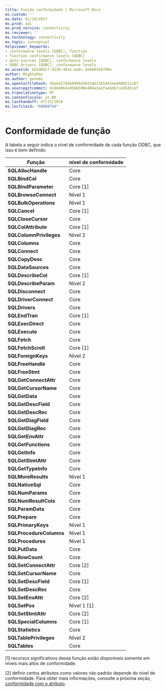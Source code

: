 ```yaml
---
title: Função conformidade | Microsoft Docs
ms.custom: ''
ms.date: 01/19/2017
ms.prod: sql
ms.prod_service: connectivity
ms.reviewer: ''
ms.technology: connectivity
ms.topic: conceptual
helpviewer_keywords:
- conformance levels [ODBC], function
- function conformance levels [ODBC]
- data sources [ODBC], conformance levels
- ODBC drivers [ODBC], conformance levels
ms.assetid: bb5d68cf-d238-481e-babc-2e9401b4700e
author: MightyPen
ms.author: genemi
ms.openlocfilehash: 45eb427b660496430334633b5d43ee8989211c0f
ms.sourcegitcommit: b2464064c0566590e486a3aafae6d67ce2645cef
ms.translationtype: MT
ms.contentlocale: pt-BR
ms.lasthandoff: 07/15/2019
ms.locfileid: "68069749"
---
```

# <a name="function-conformance"></a>Conformidade de função
A tabela a seguir indica o nível de conformidade de cada função ODBC, que isso é bem definido.  
  
|Função|nível de conformidade|  
|--------------|-----------------------|  
|**SQLAllocHandle**|Core|  
|**SQLBindCol**|Core|  
|**SQLBindParameter**|Core [1]|  
|**SQLBrowseConnect**|Nível 1|  
|**SQLBulkOperations**|Nível 1|  
|**SQLCancel**|Core [1]|  
|**SQLCloseCursor**|Core|  
|**SQLColAttribute**|Core [1]|  
|**SQLColumnPrivileges**|Nível 2|  
|**SQLColumns**|Core|  
|**SQLConnect**|Core|  
|**SQLCopyDesc**|Core|  
|**SQLDataSources**|Core|  
|**SQLDescribeCol**|Core [1]|  
|**SQLDescribeParam**|Nível 2|  
|**SQLDisconnect**|Core|  
|**SQLDriverConnect**|Core|  
|**SQLDrivers**|Core|  
|**SQLEndTran**|Core [1]|  
|**SQLExecDirect**|Core|  
|**SQLExecute**|Core|  
|**SQLFetch**|Core|  
|**SQLFetchScroll**|Core [1]|  
|**SQLForeignKeys**|Nível 2|  
|**SQLFreeHandle**|Core|  
|**SQLFreeStmt**|Core|  
|**SQLGetConnectAttr**|Core|  
|**SQLGetCursorName**|Core|  
|**SQLGetData**|Core|  
|**SQLGetDescField**|Core|  
|**SQLGetDescRec**|Core|  
|**SQLGetDiagField**|Core|  
|**SQLGetDiagRec**|Core|  
|**SQLGetEnvAttr**|Core|  
|**SQLGetFunctions**|Core|  
|**SQLGetInfo**|Core|  
|**SQLGetStmtAttr**|Core|  
|**SQLGetTypeInfo**|Core|  
|**SQLMoreResults**|Nível 1|  
|**SQLNativeSql**|Core|  
|**SQLNumParams**|Core|  
|**SQLNumResultCols**|Core|  
|**SQLParamData**|Core|  
|**SQLPrepare**|Core|  
|**SQLPrimaryKeys**|Nível 1|  
|**SQLProcedureColumns**|Nível 1|  
|**SQLProcedures**|Nível 1|  
|**SQLPutData**|Core|  
|**SQLRowCount**|Core|  
|**SQLSetConnectAttr**|Core [2]|  
|**SQLSetCursorName**|Core|  
|**SQLSetDescField**|Core [1]|  
|**SQLSetDescRec**|Core|  
|**SQLSetEnvAttr**|Core [2]|  
|**SQLSetPos**|Nível 1 [1]|  
|**SQLSetStmtAttr**|Core [2]|  
|**SQLSpecialColumns**|Core [1]|  
|**SQLStatistics**|Core|  
|**SQLTablePrivileges**|Nível 2|  
|**SQLTables**|Core|  
  
 [1] recursos significativos dessa função estão disponíveis somente em níveis mais altos de conformidade.  
  
 [2] definir certos atributos como valores não padrão depende do nível de conformidade. Para obter mais informações, consulte a próxima seção, [conformidade com o atributo](../../../odbc/reference/develop-app/attribute-conformance.md).
